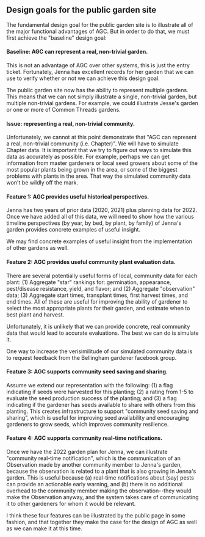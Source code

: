## Design goals for the public garden site

The fundamental design goal for the public garden site is to illustrate all of the major functional advantages of AGC. But in order to do that, we must first achieve the "baseline" design goal:

#### Baseline: AGC can represent a real, non-trivial garden.

This is not an advantage of AGC over other systems, this is just the entry ticket.  Fortunately, Jenna has excellent records for her garden that we can use to verify whether or not we can achieve this design goal.

The public garden site now has the ability to represent multiple gardens. This means that we can not simply illustrate a single, non-trivial garden, but multiple non-trivial gardens. For example, we could illustrate Jesse's garden or one or more of Common Threads gardens.

#### Issue: representing a real, non-trivial community.

Unfortunately, we cannot at this point demonstrate that "AGC can represent a real, non-trivial community (i.e. Chapter)". We will have to simulate Chapter data.  It is important that we try to figure out ways to simulate this data as accurately as possible. For example, perhaps we can get information from master gardeners or local seed growers about some of the most popular plants being grown in the area, or some of the biggest problems with plants in the area. That way the simulated community data won't be wildly off the mark.

#### Feature 1: AGC provides useful historical perspectives.

Jenna has two years of prior data (2020, 2021) plus planning data for 2022. Once we have added all of this data, we will need to show how the various timeline perspectives (by year, by bed, by plant, by family) of Jenna's garden provides concrete examples of useful insight.

We may find concrete examples of useful insight from the implementation of other gardens as well. 

#### Feature 2: AGC provides useful community plant evaluation data.

There are several potentially useful forms of local, community data for each plant: (1) Aggregate "star" rankings for: germination, appearance, pest/disease resistance, yield, and flavor; and (2) Aggregate "observation" data; (3) Aggregate start times, transplant times, first harvest times, and end times.  All of these are useful for improving the ability of gardener to select the most appropriate plants for their garden, and estimate when to best plant and harvest.

Unfortunately, it is unlikely that we can provide concrete, real community data that would lead to accurate evaluations. The best we can do is simulate it.   

One way to increase the verisimilitude of our simulated community data is to request feedback from the Bellingham gardener facebook group. 

#### Feature 3: AGC supports community seed saving and sharing.

Assume we extend our representation with the following: (1) a flag indicating if seeds were harvested for this planting; (2) a rating from 1-5 to evaluate the seed production success of the planting; and (3) a flag indicating if the gardener has seeds available to share with others from this planting.
This creates infrastructure to support "community seed saving and sharing", which is useful for improving seed availability and encouraging gardeners to grow seeds, which improves community resilience.

#### Feature 4: AGC supports community real-time notifications.

Once we have the 2022 garden plan for Jenna, we can illustrate "community real-time notification", which is the communication of an Observation made by another community member to Jenna's garden, because the observation is related to a plant that is also growing in Jenna's garden. This is useful because (a) real-time notifications  about (say) pests can provide an actionable early warning, and (b) there is no additional overhead to the community member making the observation--they would make the Observation anyway, and the system takes care of communicating it to other gardeners for whom it would be relevant.

I think these four features can be illustrated by the public page in some fashion, and that together they make the case for the design of AGC as well as we can make it at this time.
